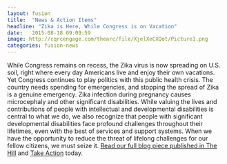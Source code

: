 ```yaml
---
layout: fusion
title:  "News & Action Items"
headline: "Zika is Here, While Congress is on Vacation"
date:   2015-08-18 09:09:59
image: http://cqrcengage.com/thearc/file/XjelXeCXQot/Picture1.png
categories: fusion-news
---
```

While Congress remains on recess, the Zika virus is now spreading on U.S. soil, right where every day Americans live and enjoy their own vacations. Yet Congress continues to play politics with this public health crisis. The country needs spending for emergencies, and stopping the spread of Zika is a genuine emergency. Zika infection during pregnancy causes microcephaly and other significant disabilities. While valuing the lives and contributions of people with intellectual and developmental disabilities is central to what we do, we also recognize that people with significant developmental disabilities face profound challenges throughout their lifetimes, even with the best of services and support systems. When we have the opportunity to reduce the threat of lifelong challenges for our fellow citizens, we must seize it. 
<a href="http://bit.ly/2aZGxsG">Read our full blog piece published in The Hill</a> and <a href="http://bit.ly/2c4iuz7">Take Action</a> today.
